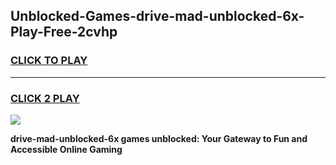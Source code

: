 
## Unblocked-Games-drive-mad-unblocked-6x-Play-Free-2cvhp
<h3>
<a href="https://premium76.site?title=drive-mad-unblocked-6x&ref=23A">CLICK TO PLAY</a></h3>
<hr>

<h3>
<a href="https://premium76.site?title=drive-mad-unblocked-6x&ref=23A">CLICK 2 PLAY</a>
  
</h3>

<a href="https://premium76.site?title=drive-mad-unblocked-6x&ref=23A"><img src="https://clearcache.store/games.png"></a>


**drive-mad-unblocked-6x games unblocked: Your Gateway to Fun and Accessible Online Gaming**

